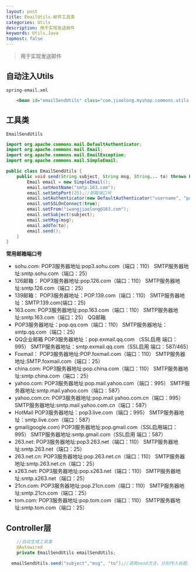 ```yaml
---
layout: post
title: EmailUtils-邮件工具类
categories: Utils
description: 用于实现发送邮件
keywords: Utils,Java
topmost: false
---
```


> 用于实现发送邮件

## 自动注入Utils

`spring-email.xml`

~~~xml
    <bean id="emailSendUtils" class="com.jiaolong.myshop.commons.utils.EmailSendUtils" />
~~~

## 工具类

`EmailSendUtils`

~~~java
import org.apache.commons.mail.DefaultAuthenticator;
import org.apache.commons.mail.Email;
import org.apache.commons.mail.EmailException;
import org.apache.commons.mail.SimpleEmail;

public class EmailSendUtils {
    public void send(String subject, String msg, String... to) throws EmailException {
        Email email = new SimpleEmail();
        email.setHostName("smtp.163.com");
        email.setSmtpPort(25);//邮箱端口号
        email.setAuthenticator(new DefaultAuthenticator("username", "password"));
        email.setSSLOnConnect(true);
        email.setFrom("iwangjiaolong@163.com");
        email.setSubject(subject);
        email.setMsg(msg);
        email.addTo(to);
        email.send();
    }
}
~~~

**常用邮箱端口号**

- sohu.com:
  POP3服务器地址:pop3.sohu.com（端口：110）
  SMTP服务器地址:smtp.sohu.com（端口：25）
- 126邮箱：
  POP3服务器地址:pop.126.com（端口：110）
  SMTP服务器地址:smtp.126.com（端口：25）
- 139邮箱：
  POP3服务器地址：POP.139.com（端口：110）
  SMTP服务器地址：SMTP.139.com(端口：25)
- 163.com:
  POP3服务器地址:pop.163.com（端口：110）
  SMTP服务器地址:smtp.163.com（端口：25）
  QQ邮箱
- POP3服务器地址：pop.qq.com（端口：110）
  SMTP服务器地址：smtp.qq.com（端口：25）
- QQ企业邮箱
  POP3服务器地址：pop.exmail.qq.com （SSL启用 端口：995）
  SMTP服务器地址：smtp.exmail.qq.com（SSL启用 端口：587/465）
- Foxmail：
  POP3服务器地址:POP.foxmail.com（端口：110）
  SMTP服务器地址:SMTP.foxmail.com（端口：25）
- china.com:
  POP3服务器地址:pop.china.com（端口：110）
  SMTP服务器地址:smtp.china.com（端口：25）
- yahoo.com:
  POP3服务器地址:pop.mail.yahoo.com（端口：995）
  SMTP服务器地址:smtp.mail.yahoo.com（端口：587）
- yahoo.com.cn:
  POP3服务器地址:pop.mail.yahoo.com.cn（端口：995）
  SMTP服务器地址:smtp.mail.yahoo.com.cn（端口：587）
- HotMail
  POP3服务器地址：pop3.live.com（端口：995）
  SMTP服务器地址：smtp.live.com（端口：587）
- gmail(google.com)
  POP3服务器地址:pop.gmail.com（SSL启用端口：995）
  SMTP服务器地址:smtp.gmail.com（SSL启用 端口：587）
- 263.net:
  POP3服务器地址:pop3.263.net（端口：110）
  SMTP服务器地址:smtp.263.net（端口：25）
- 263.net.cn:
  POP3服务器地址:pop.263.net.cn（端口：110）
  SMTP服务器地址:smtp.263.net.cn（端口：25）
- x263.net:
  POP3服务器地址:pop.x263.net（端口：110）
  SMTP服务器地址:smtp.x263.net（端口：25）
- 21cn.com:
  POP3服务器地址:pop.21cn.com（端口：110）
  SMTP服务器地址:smtp.21cn.com（端口：25）
- tom.com:
  POP3服务器地址:pop.tom.com（端口：110）
  SMTP服务器地址:smtp.tom.com（端口：25）

## Controller层

~~~java
    //自动生成工具类
    @Autowired
    private EmailSendUtils emailSendUtils;
~~~

~~~java
  emailSendUtils.send("subject","msg", "to");//调用send方法，分别传入标题、信息、收件人
~~~

